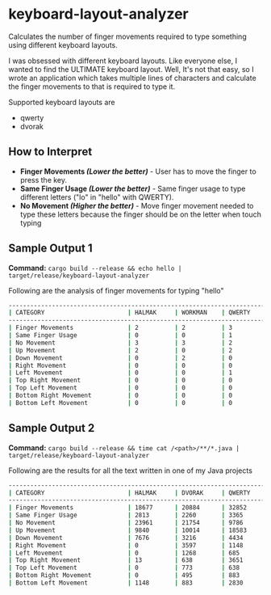 # keyboard-layout-analyzer

Calculates the number of finger movements required to type something using
different keyboard layouts.

I was obsessed with different keyboard layouts. Like everyone else, I wanted to
find the ULTIMATE keyboard layout. Well, It's not that easy, so I wrote an
application which takes multiple lines of characters and calculate the finger
movements to that is required to type it.

Supported keyboard layouts are

* qwerty
* dvorak

## How to Interpret

* **Finger Movements *(Lower the better)*** - User has to move the finger to press the
  key.
* **Same Finger Usage *(Lower the better)*** - Same finger usage to type different
  letters ("lo" in "hello" with QWERTY).
* **No Movement *(Higher the better)*** - Move finger movement needed to type these
  letters because the finger should be on the letter when touch typing

## Sample Output 1

**Command:** `cargo build --release && echo hello | target/release/keyboard-layout-analyzer`

Following are the analysis of finger movements for typing "hello"

```bash
---------------------------------------------------------------------------------------------------
| CATEGORY                       | HALMAK     | WORKMAN    | QWERTY     | DVORAK     | COLEMAK    |
---------------------------------------------------------------------------------------------------
| Finger Movements               | 2          | 2          | 3          | 2          | 3          |
| Same Finger Usage              | 0          | 0          | 1          | 0          | 0          |
| No Movement                    | 3          | 3          | 2          | 3          | 2          |
| Up Movement                    | 2          | 0          | 2          | 2          | 2          |
| Down Movement                  | 0          | 2          | 0          | 0          | 0          |
| Right Movement                 | 0          | 0          | 0          | 0          | 0          |
| Left Movement                  | 0          | 0          | 1          | 0          | 1          |
| Top Right Movement             | 0          | 0          | 0          | 0          | 0          |
| Top Left Movement              | 0          | 0          | 0          | 0          | 0          |
| Bottom Right Movement          | 0          | 0          | 0          | 0          | 0          |
| Bottom Left Movement           | 0          | 0          | 0          | 0          | 0          |
```

## Sample Output 2
**Command:** `cargo build --release && time cat /<path>/**/*.java | target/release/keyboard-layout-analyzer`

Following are the results for all the text written in one of my Java projects

```bash
---------------------------------------------------------------------------------------------------
| CATEGORY                       | HALMAK     | DVORAK     | QWERTY     | COLEMAK    | WORKMAN    |
---------------------------------------------------------------------------------------------------
| Finger Movements               | 18677      | 20884      | 32852      | 15899      | 18677      |
| Same Finger Usage              | 2813       | 2260       | 3365       | 1518       | 2180       |
| No Movement                    | 23961      | 21754      | 9786       | 26739      | 23961      |
| Up Movement                    | 9840       | 10014      | 18583      | 7183       | 9288       |
| Down Movement                  | 7676       | 3216       | 4434       | 4434       | 5534       |
| Right Movement                 | 0          | 3597       | 1148       | 1268       | 1148       |
| Left Movement                  | 0          | 1268       | 685        | 685        | 638        |
| Top Right Movement             | 13         | 638        | 3651       | 1148       | 883        |
| Top Left Movement              | 0          | 773        | 638        | 142        | 142        |
| Bottom Right Movement          | 0          | 495        | 883        | 883        | 888        |
| Bottom Left Movement           | 1148       | 883        | 2830       | 156        | 156        |
```
